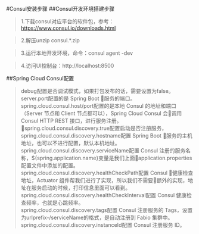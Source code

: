 #Consul安装步骤
##Consul开发环境搭建步骤
>1.下载consul对应平台的软件包，参考：https://www.consul.io/downloads.html 

>2.解压unzip consul.*.zip

>3.运行本地开发环境，命令：consul agent -dev

>4.访问UI控制台：http://localhost:8500










##Spring Cloud Consul配置
>debug配置是否调试模式，如果打包发布的话，需要设置为false。  
server.port配置的是 Spring Boot 服务的端口。  
spring.cloud.consul.host/port配置的是本地 Consul 的地址和端口（Server 节点和 Client 节点都可以），Spring Cloud Consul 会调用 Consul HTTP REST 接口，进行服务注册。  
spring.cloud.consul.discovery.true配置启动是否注册服务，  
spring.cloud.consul.discovery.hostname配置 Spring Boot 服务的主机地址，也可以不进行配置，默认本机地址。  
spring.cloud.consul.discovery.serviceName配置 Consul 注册的服务名称，${spring.application.name}变量是我们上面application.properties配置文件中添加的配置。  
spring.cloud.consul.discovery.healthCheckPath配置 Consul 健康检查地址，Actuator 组件帮我们进行了实现，所以我们不需要额外的实现，地址在服务启动的时候，打印信息里面可以看到。  
spring.cloud.consul.discovery.healthCheckInterval配置 Consul 健康检查频率，也就是心跳频率。  
spring.cloud.consul.discovery.tags配置 Consul 注册服务的 Tags，设置为urlprefix-/serviceName的格式，是自动注册到 Fabio 集群中。  
spring.cloud.consul.discovery.instanceId配置 Consul 注册服务 ID。